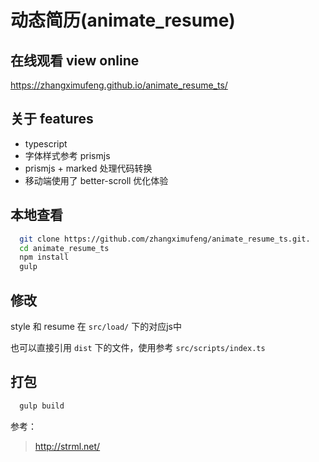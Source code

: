 # 动态简历(animate_resume)

## 在线观看 view online

https://zhangximufeng.github.io/animate_resume_ts/

## 关于 features

- typescript
- 字体样式参考 prismjs
- prismjs + marked 处理代码转换
- 移动端使用了 better-scroll 优化体验

## 本地查看

```bash
  git clone https://github.com/zhangximufeng/animate_resume_ts.git.
  cd animate_resume_ts
  npm install
  gulp
```

## 修改

style 和 resume 在 `src/load/` 下的对应js中

也可以直接引用 `dist` 下的文件，使用参考 `src/scripts/index.ts`

## 打包

```bash
  gulp build
```

参考：

> http://strml.net/
